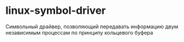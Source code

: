 # linux-symbol-driver
Символьный драйвер, позволяющий передавать информацию двум независимым процессам по принципу кольцевого буфера
